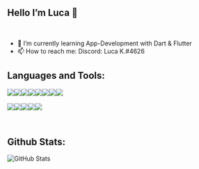 ## Hello I’m Luca 👋
<br>

- 🌱 I’m currently learning App-Development with Dart & Flutter
- 📫 How to reach me: Discord: Luca K.#4626

## Languages and Tools:
<img src="https://img.shields.io/badge/java-007396.svg?&style=for-the-badge&logo=java&logoColor=white"/><img src="https://img.shields.io/badge/maven-C71A36.svg?&style=for-the-badge&logo=apache%20maven&logoColor=white"/><img src="https://img.shields.io/badge/-Dart-darkblue?style=for-the-badge&logo=dart&logoColor=white"/><img src="https://img.shields.io/badge/-Flutter-blue?style=for-the-badge&logo=flutter&logoColor=white"/><img src="https://img.shields.io/badge/go-003545.svg?&style=for-the-badge&logo=go&logoColor=cyan"/><img src="https://img.shields.io/badge/python-319440.svg?&style=for-the-badge&logo=python&logoColor=white"/><img src="https://img.shields.io/badge/mysql-4479A1.svg?&style=for-the-badge&logo=mysql&logoColor=white"/><img src="https://img.shields.io/badge/mariadb-003545.svg?&style=for-the-badge&logo=mariadb&logoColor=white"/>
<br>
<br>
<img src="https://img.shields.io/badge/-IntelliJ%20IDEA-5e2495?style=for-the-badge&logo=intellij%20idea&logoColor=white"/><img src="https://img.shields.io/badge/android%20studio-3DDC84.svg?&style=for-the-badge&logo=android%20studio&logoColor=white"><img src="https://img.shields.io/badge/visual%20studio%20code-007ACC.svg?&style=for-the-badge&logo=visual%20studio%20code&logoColor=white"/><img src="https://img.shields.io/badge/git-F05032.svg?&style=for-the-badge&logo=git&logoColor=white"/><img src="https://img.shields.io/badge/github%20-181717.svg?&style=for-the-badge&logo=github&logoColor=white"/>

<br>

## Github Stats:
![GitHub Stats](https://github-readme-stats.vercel.app/api?username=LucaKnaup&count_private=true&show_icons=true&title_color=2E2EFE&icon_color=0000FF&text_color=0174DF&bg_color=151515)
